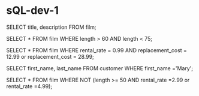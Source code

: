 # sQL-dev-1

SELECT title, description FROM film;

SELECT * FROM film
WHERE length > 60 AND length < 75;


SELECT * FROM film
WHERE rental_rate = 0.99 AND  replacement_cost = 12.99 or replacement_cost = 28.99;


SELECT first_name, last_name FROM customer
WHERE first_name ='Mary';

SELECT * FROM film
WHERE NOT (length >= 50 AND rental_rate =2.99 or rental_rate =4.99);
